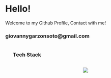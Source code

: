 <h1>Hello!</h1>
<p>Welcome to my Github Profile, Contact with me!</p>
<h3>giovannygarzonsoto@gmail.com</h3>
<div id="user-content-toc">
  <ul align="left">
    <summary><h3 style="display: inline-block">Tech Stack</h3></summary>
  </ul>
</div>
<!--tech stack icons-->
<p align="center">
  <a href="https://skillicons.dev">
    <img src="https://skillicons.dev/icons?i=git,bootstrap,css,docker,express,figma,firebase,github,html,idea,java,js,kotlin,linux,md,materialui,php,laravel,mongodb,mysql,nextjs,nodejs,postman,react,tailwind,ts,vscode&perline=14" />
  </a>
</p>

